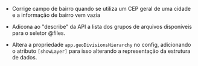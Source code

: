 * Corrige campo de bairro quando se utiliza um CEP geral de uma cidade e a informação de bairro vem vazia
* Adicona ao "describe" da API a lista dos grupos de arquivos disponíveis para o seletor @files.

* Altera a propriedade `app.geoDivisionsHierarchy` no config, adicionando o atributo `[showLayer]` para isso alterando a representação da estrutura de dados.
